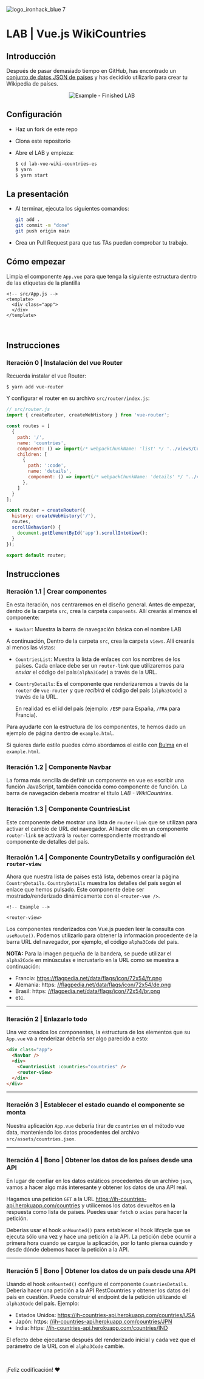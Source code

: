 ![logo_ironhack_blue 7](https://user-images.githubusercontent.com/23629340/40541063-a07a0a8a-601a-11e8-91b5-2f13e4e6b441.png)

# LAB | Vue.js WikiCountries

## Introducción

Después de pasar demasiado tiempo en GitHub, has encontrado un [conjunto de datos JSON de países](https://ih-countries-api.herokuapp.com/countries) y has decidido utilizarlo para crear tu Wikipedia de países.

<p align="center">
  <img src="https://education-team-2020.s3.eu-west-1.amazonaws.com/web-dev/labs/lab-wiki-countries-1.gif" alt="Example - Finished LAB"/>
</p>

## Configuración

- Haz un fork de este repo
- Clona este repositorio
- Abre el LAB y empieza:

  ```bash
  $ cd lab-vue-wiki-countries-es
  $ yarn
  $ yarn start
  ```

## La presentación

- Al terminar, ejecuta los siguientes comandos:

  ```bash
  git add .
  git commit -m "done"
  git push origin main
  ```

- Crea un Pull Request para que tus TAs puedan comprobar tu trabajo.

## Cómo empezar

Limpia el componente `App.vue` para que tenga la siguiente estructura dentro de las etiquetas de la plantilla

```vue
<!-- src/App.js -->
<template>
  <div class="app">
  </div>
</template>
```

<br/>

## Instrucciones

### Iteración 0 | Instalación del vue Router

Recuerda instalar el vue Router:

```shell
$ yarn add vue-router
```

Y configurar el router en su archivo `src/router/index.js`:

```js
// src/router.js
import { createRouter, createWebHistory } from 'vue-router';

const routes = [
  {
    path: '/',
    name: 'countries',
    component: () => import(/* webpackChunkName: 'list' */ '../views/CountriesList.vue'),
    children: [
      {
        path: ':code',
        name: 'details',
        component: () => import(/* webpackChunkName: 'details' */ '../views/CountriesDetails.vue')
      },
    ]
  }
];

const router = createRouter({
  history: createWebHistory('/'),
  routes,
  scrollBehavior() {
    document.getElementById('app').scrollIntoView();
  }
});

export default router;
```
## Instrucciones

### Iteración 1.1 | Crear componentes

En esta iteración, nos centraremos en el diseño general. Antes de empezar, dentro de la carpeta `src`, crea la carpeta `components`. Allí crearás al menos el componente:

- `Navbar`: Muestra la barra de navegación básica con el nombre LAB

A continuación, Dentro de la carpeta `src`, crea la carpeta `views`. Allí crearás al menos las vistas:

- `CountriesList`: Muestra la lista de enlaces con los nombres de los países. Cada enlace debe ser un `router-link` que utilizaremos para *enviar* el código del país`(alpha3Code`) a través de la URL.

- `CountryDetails`: Es el componente que renderizaremos a través de la `router` de `vue-router` y que *recibirá* el código del país (`alpha3Code`) a través de la URL.

  En realidad es el id del país (ejemplo: `/ESP` para España, `/FRA` para Francia).

Para ayudarte con la estructura de los componentes, te hemos dado un ejemplo de página dentro de `example.html`.

Si quieres darle estilo puedes cómo abordamos el estilo con [Bulma](https://bulma.io/) en el `example.html`.

### Iteración 1.2 | Componente Navbar

La forma más sencilla de definir un componente en vue es escribir una función JavaScript, también conocida como componente de función. La barra de navegación debería mostrar el título *LAB - WikiCountries*.

### Iteración 1.3 | Componente CountriesList

Este componente debe mostrar una lista de `router-link` que se utilizan para activar el cambio de URL del navegador. Al hacer clic en un componente `router-link` se activará la `router` correspondiente mostrando el componente de detalles del país.

### Iteración 1.4 | Componente CountryDetails y configuración `del router-view`

Ahora que nuestra lista de países está lista, debemos crear la página `CountryDetails`. `CountryDetails` muestra los detalles del país según el enlace que hemos pulsado. Este componente debe ser mostrado/renderizado dinámicamente con el `<router-vue />`.

```vue
<!-- Example -->

<router-view>
```

Los componentes renderizados con Vue.js pueden leer la consulta con `useRoute()`. Podemos utilizarlo para obtener la información procedente de la barra URL del navegador, por ejemplo, el código `alpha3Code` del país.

**NOTA:** Para la imagen pequeña de la bandera, se puede utilizar el `alpha2Code` en minúsculas e incrustarlo en la URL como se muestra a continuación:

- Francia: <https://flagpedia.net/data/flags/icon/72x54/fr.png>
- Alemania: https: [//flagpedia.net/data/flags/icon/72x54/de.png](https://flagpedia.net/data/flags/icon/72x54/de.png)
- Brasil: https: [//flagpedia.net/data/flags/icon/72x54/br.png](https://flagpedia.net/data/flags/icon/72x54/br.png)
- etc.

----

### Iteración 2 | Enlazarlo todo

Una vez creados los componentes, la estructura de los elementos que su `App.vue` va a renderizar debería ser algo parecido a esto:

```html
<div class="app">
  <Navbar />
  <div>
    <CountriesList :countries="countries" />
    <router-view>
  </div>
</div>
```

----

### Iteración 3 | Establecer el estado cuando el componente se monta

Nuestra aplicación `App.vue` debería tirar de `countries` en el método vue data, manteniendo los datos procedentes del archivo `src/assets/countries.json`.

----

### Iteración 4 | Bono | Obtener los datos de los países desde una API

En lugar de confiar en los datos estáticos procedentes de un archivo `json`, vamos a hacer algo más interesante y obtener los datos de una API real.

Hagamos una petición `GET` a la URL <https://ih-countries-api.herokuapp.com/countries> y utilicemos los datos devueltos en la respuesta como lista de países. Puedes usar `fetch` o `axios` para hacer la petición.

Deberías usar el hook `onMounted()` para establecer el hook lifcycle que se ejecuta sólo una vez y hace una petición a la API. La petición debe ocurrir a primera hora cuando se cargue la aplicación, por lo tanto piensa cuándo y desde dónde debemos hacer la petición a la API.

----

### Iteración 5 | Bono | Obtener los datos de un país desde una API

Usando el hook `onMounted()`  configure el componente `CountriesDetails`. Debería hacer una petición a la API RestCountries y obtener los datos del país en cuestión. Puede construir el endpoint de la petición utilizando el `alpha3Code` del país. Ejemplo:

- Estados Unidos: <https://ih-countries-api.herokuapp.com/countries/USA>
- Japón: https: [//ih-countries-api.herokuapp.com/countries/JPN](https://ih-countries-api.herokuapp.com/countries/JPN)
- India: https: [//ih-countries-api.herokuapp.com/countries/IND](https://ih-countries-api.herokuapp.com/countries/IND)

El efecto debe ejecutarse después del renderizado inicial y cada vez que el parámetro de la URL con el `alpha3Code` cambie.

<br/>

¡Feliz codificación! :heart: